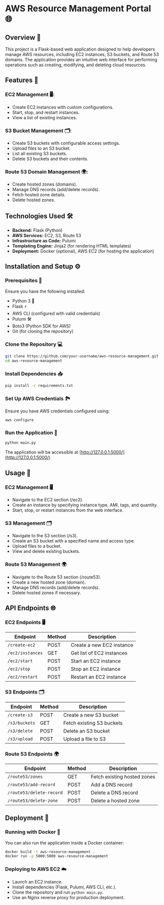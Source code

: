 
# AWS Resource Management Portal 🌐

## Overview 📄

This project is a Flask-based web application designed to help developers manage AWS resources, including EC2 instances, S3 buckets, and Route 53 domains. The application provides an intuitive web interface for performing operations such as creating, modifying, and deleting cloud resources.

## Features 🚀

### EC2 Management 🖥️:

- Create EC2 instances with custom configurations.
- Start, stop, and restart instances.
- View a list of existing instances.

### S3 Bucket Management 🗂️:

- Create S3 buckets with configurable access settings.
- Upload files to an S3 bucket.
- List all existing S3 buckets.
- Delete S3 buckets and their contents.

### Route 53 Domain Management 🌍:

- Create hosted zones (domains).
- Manage DNS records (add/delete records).
- Fetch hosted zone details.
- Delete hosted zones.

## Technologies Used 🛠️

- **Backend:** Flask (Python)
- **AWS Services:** EC2, S3, Route 53
- **Infrastructure as Code:** Pulumi
- **Templating Engine:** Jinja2 (for rendering HTML templates)
- **Deployment:** Docker (optional), AWS EC2 (for hosting the application)

## Installation and Setup ⚙️

### Prerequisites 🔑

Ensure you have the following installed:

- Python 3 🐍
- Flask ⚡
- AWS CLI (configured with valid credentials)
- Pulumi 🛠️
- Boto3 (Python SDK for AWS)
- Git (for cloning the repository)

### Clone the Repository 💻

```bash
git clone https://github.com/your-username/aws-resource-management.git
cd aws-resource-management
```

### Install Dependencies 📥

```bash
pip install -r requirements.txt
```

### Set Up AWS Credentials 🏞️

Ensure you have AWS credentials configured using:

```bash
aws configure
```

### Run the Application 🚶

```bash
python main.py
```

The application will be accessible at [http://127.0.0.1:5000/](http://127.0.0.1:5000/)

## Usage 📝

### EC2 Management 🖥️

- Navigate to the EC2 section (/ec2).
- Create an instance by specifying instance type, AMI, tags, and quantity.
- Start, stop, or restart instances from the web interface.

### S3 Management 🗂️

- Navigate to the S3 section (/s3).
- Create an S3 bucket with a specified name and access type.
- Upload files to a bucket.
- View and delete existing buckets.

### Route 53 Management 🌍

- Navigate to the Route 53 section (/route53).
- Create a new hosted zone (domain).
- Manage DNS records (add/delete records).
- Delete hosted zones if necessary.

## API Endpoints 🌐

### EC2 Endpoints 🖥️

| Endpoint            | Method | Description               |
|---------------------|--------|---------------------------|
| `/create-ec2`       | POST   | Create a new EC2 instance |
| `/ec2/instances`    | GET    | Get list of EC2 instances |
| `/ec2/start`        | POST   | Start an EC2 instance     |
| `/ec2/stop`         | POST   | Stop an EC2 instance      |
| `/ec2/restart`      | POST   | Restart an EC2 instance   |

### S3 Endpoints 🗂️

| Endpoint          | Method | Description               |
|-------------------|--------|---------------------------|
| `/create-s3`      | POST   | Create a new S3 bucket    |
| `/s3/buckets`     | GET    | Fetch existing S3 buckets |
| `/s3/delete`      | POST   | Delete an S3 bucket       |
| `/s3/upload`      | POST   | Upload a file to S3       |

### Route 53 Endpoints 🌍

| Endpoint               | Method | Description                |
|------------------------|--------|----------------------------|
| `/route53/zones`       | GET    | Fetch existing hosted zones|
| `/route53/add-record`  | POST   | Add a DNS record           |
| `/route53/delete-record` | POST | Delete a DNS record        |
| `/route53/delete-zone` | POST   | Delete a hosted zone       |

## Deployment 🚀

### Running with Docker 🐳

You can also run the application inside a Docker container:

```bash
docker build -t aws-resource-management .
docker run -p 5000:5000 aws-resource-management
```

### Deploying to AWS EC2 ☁️

- Launch an EC2 instance.
- Install dependencies (Flask, Pulumi, AWS CLI, etc.).
- Clone the repository and run `python main.py`.
- Use an Nginx reverse proxy for production deployment.
